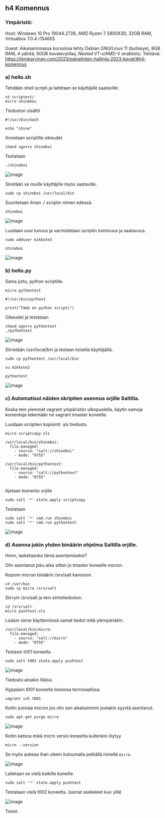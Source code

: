 ## h4 Komennus

### Ympäristö:

Host: Windows 10 Pro 19044.2728, AMD Ryzen 7 5800X3D, 32GB RAM, Virtualbox 7.0.4 r154605

Guest: Aikaisemmassa kurssissa tehty Debian GNU/Linux 11 (bullseye), 8GB RAM, 4 ydintä, 60GB kovalevytilaa, Nested VT-x/AMD-V enabloitu.
Tehtävä: https://terokarvinen.com/2023/palvelinten-hallinta-2023-kevat/#h4-komennus

### a) hello.sh

Tehdään shell scripti ja laitetaan se käyttäjille saataville.

    cd scriptest/
    micro shineboi
    
Tiedoston sisältö    
```
#!/usr/bin/bash

echo "shine"
```
Annetaan scriptille oikeudet

    chmod ugo+rx shineboi
    
Testataan

    ./shineboi
    
![image](https://user-images.githubusercontent.com/122888695/234267806-a2c9fd40-a7ec-405f-a994-bf85eab84e7f.png)


Siiretään se muille käyttäjille myös saataville.

    sudo cp shineboi /usr/local/bin
    
Suoritetaan ilman ./ scriptin nimen edessä.

    shineboi

![image](https://user-images.githubusercontent.com/122888695/234268146-29ded6c9-8e54-4ffb-8cbe-002b13c41e73.png)

Luodaan uusi tunnus ja varmistetaan scriptin toimivuus ja saatavuus.

    sudo adduser mikkote3
    
    shineboi
    
![image](https://user-images.githubusercontent.com/122888695/234273950-985e0bdf-d6ce-4d51-be9f-c0452254c65e.png)

### b) hello.py

Sama juttu, python scriptille.

    micro pythontest

```
#!/usr/bin/python3

print("Tämä on python scripti")
```

Oikeudet ja testataan

    chmod ugo+rx pythontest
    ./pythontest
    
![image](https://user-images.githubusercontent.com/122888695/234276698-ae345835-920d-4fc5-8f5e-0653502c7712.png)

Siirretään /usr/local/bin ja testaan toisella käyttäjällä.
```
sudo cp pythontest /usr/local/bin
```
```
su mikkote3
```    
```    
pythontest
```
![image](https://user-images.githubusercontent.com/122888695/234276222-bbf034ae-a063-458e-a950-c696210f7fb2.png)


### c) Automatisoi näiden skriptien asennus orjille Saltilla.

Koska tein ylemmät vagrant ympäristön ulkopuolella, käytin samoja komentoja tekemään ne vagrant tmaster koneelle.

Luodaan scriptien kopiointi .sls tiedosto.

    micro scriptcopy.sls

```
/usr/local/bin/shineboi:
  file.managed:
    - source: "salt://shineboi"
    - mode: "0755"
    
/usr/local/bin/pythontest:
  file.managed:
    - source: "salt://pythontest"
    - mode: "0755"
    
```

Ajetaan komento orjille

    sudo salt '*' state.apply scriptcopy
    
Testataan

    sudo salt '*' cmd.run shineboi
    sudo salt '*' cmd.run pythontest

![image](https://user-images.githubusercontent.com/122888695/234285482-71fbb724-6384-49b8-a54d-96a84354cba6.png)

### d) Asenna jokin yhden binäärin ohjelma Saltilla orjille.

Hmm, lasketaanko tämä asentamiseksi?

Olin asentanut joku aika sitten jo tmaster koneelle micron.

Kopioin micron binäärin /srv/salt kansioon.

    cd /usr/bin
    sudo cp micro /srv/salt

Siirryin /srv/salt ja tein siirtotiedoston.

    cd /srv/salt
    micro pushtest.sls
    
Lisäsin sinne käytännössä samat tiedot mitä ylempänäkin.

```
/usr/local/bin/micro:
  file.managed:
    - source: "salt://micro"
    - mode: "0755"
```

Testasin t001 koneella.

    sudo salt t001 state.apply pushtest

![image](https://user-images.githubusercontent.com/122888695/234315456-8d084443-0e72-40ab-8cd6-578263a7573e.png)

Tiedosto ainakin liikkui.

Hyppäsin t001 koneelle toisessa terminaalissa.

    vagrant ssh t001
    
Koitin poistaa micron jos olin sen aikaisemmin jostakin syystä asentanut.

    sudo apt-get purge micro
    
![image](https://user-images.githubusercontent.com/122888695/234315290-858ac921-1fd8-440f-9ec6-857f0d61a024.png)

Koitin katsoa mikä micro versio koneelta kuitenkin löytyy

    micro --version
    
Se myös aukeaa ihan oikein kutsumalla pelkällä nimellä `micro`.

![image](https://user-images.githubusercontent.com/122888695/234315873-e2615de7-116e-4c46-a3e6-3ef4ba5a6962.png)

Laitetaan se vielä kaikille koneille.

    sudo salt '*' state.apply pushtest
    
Testataan vielä t002 koneelta. (samat asekeleet kun yllä)

![image](https://user-images.githubusercontent.com/122888695/234317107-d04d1a33-d07e-4d17-bbf3-3551caa3bd57.png)

Toimii.
